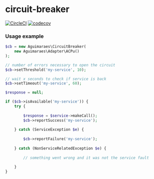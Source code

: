 # circuit-breaker

[![CircleCI](https://circleci.com/gh/aguimaraes/circuit-breaker.svg?style=svg)](https://circleci.com/gh/aguimaraes/circuit-breaker)
[![codecov](https://codecov.io/gh/aguimaraes/circuit-breaker/branch/master/graph/badge.svg)](https://codecov.io/gh/aguimaraes/circuit-breaker)

### Usage example

```php
$cb = new Aguimaraes\CircuitBreaker(
    new Aguimaraes\Adapter\ACPu()
);

// number of errors necessary to open the circuit
$cb->setThreshold('my-service', 10); 

// wait x seconds to check if service is back
$cb->setTimeout('my-service', 60);

$response = null;

if ($cb->isAvailable('my-service')) {
    try {
        
        $response = $service->makeCall();
        $cb->reportSuccess('my-service');
        
    } catch (ServiceException $e) {
        
        $cb->reportFailure('my-service');
        
    } catch (NonServiceRelatedException $e) {
        
        // something went wrong and it was not the service fault
        
    }
}
```
